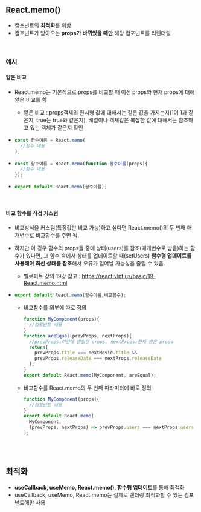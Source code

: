## React.memo()

- 컴포넌트의 **최적화**를 위함
- 컴포넌트가 받아오는 **props가 바뀌었을 때만** 해당 컴포넌트를 리렌더링

<br>

### 예시

#### 얕은 비교

- React.memo는 기본적으로 props를 비교할 때 이전 props와 현재 props에 대해 얕은 비교를 함
  - 얕은 비교 : props객체의 원시형 값에 대해서는 같은 값을 가지는지(1이 1과 같은지, true는 true와 같은지), 배열이나 객체같은 복잡한 값에 대해서는 참조하고 있는 객체가 같은지 확인

- ```jsx
  const 함수이름 = React.memo(
    //함수 내용
  );
  ```

- ```jsx
  const 함수이름 = React.memo(function 함수이름(props){
    //함수 내용
  });
  ```

- ```jsx
  export default React.memo(함수이름);
  ```

<br>

#### 비교 함수를 직접 커스텀

- 비교방식을 커스텀(특정값만 비교 가능)하고 싶다면 React.memo()의 두 번째 매개변수로 비교함수를 주면 됨.

- 하지만 이 경우 함수의 props들 중에 상태(users)를 참조(매개변수로 받음)하는 함수가 있다면, 그 함수 속에서 상태를 업데이트할 때(setUsers) **함수형 업데이트를 사용해야 최신 상태를 참조**해서 오류가 일어날 가능성을 줄일 수 있음. 
  - 벨로퍼트 강의 19강 참고 : https://react.vlpt.us/basic/19-React.memo.html

- ```jsx
  export default React.memo(함수이름,비교함수);
  ```

  - 비교함수를 외부에 따로 정의

    ```jsx
    function MyComponent(props){ 
      //컴포넌트 내용
    }
    function areEqual(prevProps, nextProps){ 
      //prevProps:이전에 받았던 props, nextProps:현재 받은 props
      return(
        prevProps.title === nextMovie.title &&
        prevProps.releaseDate === nextProps.releaseDate
      );
    }
    export default React.memo(MyComponent, areEqual);
    ```

  - 비교함수를 React.memo의 두 번째 파라미터에 바로 정의

    ```jsx
    function MyComponent(props){ 
      //컴포넌트 내용
    }
    export default React.memo(
      MyComponent,
      (prevProps, nextProps) => prevProps.users === nextProps.users
    );
    ```

<br><br>

## 최적화

- **useCallback, useMemo, React.memo(), 함수형 업데이트**를 통해 최적화
- useCallback, useMemo, React.memo는 실제로 렌더링 최적화할 수 있는 컴포넌트에만 사용



